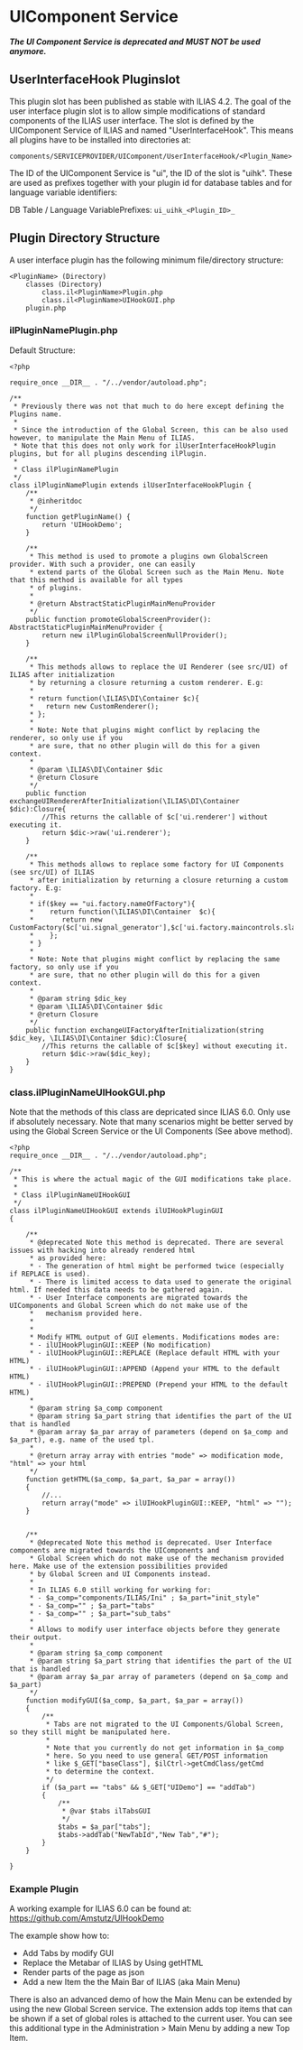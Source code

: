 # UIComponent Service

***The UI Component Service is deprecated and MUST NOT be used anymore.***

## UserInterfaceHook Pluginslot
This plugin slot has been published as stable with ILIAS 4.2. The goal of the user interface plugin slot is to allow simple
 modifications of standard components of the ILIAS user interface. The slot is defined by the UIComponent Service of ILIAS
 and named "UserInterfaceHook". This means all plugins have to be installed into directories at:

`components/SERVICEPROVIDER/UIComponent/UserInterfaceHook/<Plugin_Name>`

The ID of the UIComponent Service is "ui", the ID of the slot is "uihk". These are used as prefixes together with your
plugin id for database tables and for language variable identifiers:

DB Table / Language VariablePrefixes: `ui_uihk_<Plugin_ID>_`

## Plugin Directory Structure
A user interface plugin has the following minimum file/directory structure:
```
<PluginName> (Directory)
	classes (Directory)
		class.il<PluginName>Plugin.php
		class.il<PluginName>UIHookGUI.php
	plugin.php
```

### ilPluginNamePlugin.php
Default Structure:

```
<?php

require_once __DIR__ . "/../vendor/autoload.php";

/**
 * Previously there was not that much to do here except defining the Plugins name.
 *
 * Since the introduction of the Global Screen, this can be also used however, to manipulate the Main Menu of ILIAS.
 * Note that this does not only work for ilUserInterfaceHookPlugin plugins, but for all plugins descending ilPlugin.
 *
 * Class ilPluginNamePlugin
 */
class ilPluginNamePlugin extends ilUserInterfaceHookPlugin {
	/**
	 * @inheritdoc
	 */
	function getPluginName() {
		return 'UIHookDemo';
	}

	/**
	 * This method is used to promote a plugins own GlobalScreen provider. With such a provider, one can easily
	 * extend parts of the Global Screen such as the Main Menu. Note that this method is available for all types
	 * of plugins.
	 *
	 * @return AbstractStaticPluginMainMenuProvider
	 */
	public function promoteGlobalScreenProvider(): AbstractStaticPluginMainMenuProvider {
		return new ilPluginGlobalScreenNullProvider();
	}

	/**
	 * This methods allows to replace the UI Renderer (see src/UI) of ILIAS after initialization
	 * by returning a closure returning a custom renderer. E.g:
	 *
	 * return function(\ILIAS\DI\Container $c){
	 *   return new CustomRenderer();
	 * };
	 *
	 * Note: Note that plugins might conflict by replacing the renderer, so only use if you
	 * are sure, that no other plugin will do this for a given context.
	 *
	 * @param \ILIAS\DI\Container $dic
	 * @return Closure
	 */
	public function exchangeUIRendererAfterInitialization(\ILIAS\DI\Container $dic):Closure{
		//This returns the callable of $c['ui.renderer'] without executing it.
		return $dic->raw('ui.renderer');
	}

	/**
	 * This methods allows to replace some factory for UI Components (see src/UI) of ILIAS
	 * after initialization by returning a closure returning a custom factory. E.g:
	 *
	 * if($key == "ui.factory.nameOfFactory"){
	 *    return function(\ILIAS\DI\Container  $c){
	 *       return new CustomFactory($c['ui.signal_generator'],$c['ui.factory.maincontrols.slate']);
	 *    };
	 * }
	 *
	 * Note: Note that plugins might conflict by replacing the same factory, so only use if you
	 * are sure, that no other plugin will do this for a given context.
	 *
	 * @param string $dic_key
	 * @param \ILIAS\DI\Container $dic
	 * @return Closure
	 */
	public function exchangeUIFactoryAfterInitialization(string $dic_key, \ILIAS\DI\Container $dic):Closure{
		//This returns the callable of $c[$key] without executing it.
		return $dic->raw($dic_key);
	}
}
```

### class.ilPluginNameUIHookGUI.php
Note that the methods of this class are depricated since ILIAS 6.0. Only use if absolutely necessary. Note that
many scenarios might be better served by using the Global Screen Service or the UI Components (See above method).

```
<?php
require_once __DIR__ . "/../vendor/autoload.php";

/**
 * This is where the actual magic of the GUI modifications take place.
 *
 * Class ilPluginNameUIHookGUI
 */
class ilPluginNameUIHookGUI extends ilUIHookPluginGUI
{

	/**
	 * @deprecated Note this method is deprecated. There are several issues with hacking into already rendered html
	 * as provided here:
	 * - The generation of html might be performed twice (especially if REPLACE is used).
	 * - There is limited access to data used to generate the original html. If needed this data needs to be gathered again.
	 * - User Interface components are migrated towards the UIComponents and Global Screen which do not make use of the
	 *   mechanism provided here.
	 *
	 *
	 * Modify HTML output of GUI elements. Modifications modes are:
	 * - ilUIHookPluginGUI::KEEP (No modification)
	 * - ilUIHookPluginGUI::REPLACE (Replace default HTML with your HTML)
	 * - ilUIHookPluginGUI::APPEND (Append your HTML to the default HTML)
	 * - ilUIHookPluginGUI::PREPEND (Prepend your HTML to the default HTML)
	 *
	 * @param string $a_comp component
	 * @param string $a_part string that identifies the part of the UI that is handled
	 * @param array $a_par array of parameters (depend on $a_comp and $a_part), e.g. name of the used tpl.
	 *
	 * @return array array with entries "mode" => modification mode, "html" => your html
	 */
	function getHTML($a_comp, $a_part, $a_par = array())
	{
		//...
		return array("mode" => ilUIHookPluginGUI::KEEP, "html" => "");
	}


	/**
	 * @deprecated Note this method is deprecated. User Interface components are migrated towards the UIComponents and
	 * Global Screen which do not make use of the mechanism provided here. Make use of the extension possibilities provided
	 * by Global Screen and UI Components instead.
	 *
	 * In ILIAS 6.0 still working for working for:
	 * - $a_comp="components/ILIAS/Ini" ; $a_part="init_style"
	 * - $a_comp="" ; $a_part="tabs"
	 * - $a_comp="" ; $a_part="sub_tabs"
	 *
	 * Allows to modify user interface objects before they generate their output.
	 *
	 * @param string $a_comp component
	 * @param string $a_part string that identifies the part of the UI that is handled
	 * @param array $a_par array of parameters (depend on $a_comp and $a_part)
	 */
	function modifyGUI($a_comp, $a_part, $a_par = array())
	{
		/**
		 * Tabs are not migrated to the UI Components/Global Screen, so they still might be manipulated here.
		 *
		 * Note that you currently do not get information in $a_comp
		 * here. So you need to use general GET/POST information
		 * like $_GET["baseClass"], $ilCtrl->getCmdClass/getCmd
		 * to determine the context.
		 */
		if ($a_part == "tabs" && $_GET["UIDemo"] == "addTab")
		{
			/**
			 * @var $tabs ilTabsGUI
			 */
			$tabs = $a_par["tabs"];
			$tabs->addTab("NewTabId","New Tab","#");
		}
	}

}
```

### Example Plugin
A working example for ILIAS 6.0 can be found at: https://github.com/Amstutz/UIHookDemo

The example show how to:
* Add Tabs by modify  GUI
* Replace the Metabar of ILIAS by Using getHTML
* Render parts of the page as json
* Add a new Item the the Main Bar of ILIAS (aka Main Menu)

There is also an advanced demo of how the Main Menu can be extended by using the new Global Screen service. The
extension adds top items that can be shown if a set of global roles is attached to the current user. You can see this
additional type in the Administration > Main Menu by adding a new Top Item.
